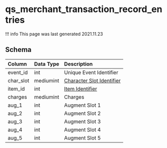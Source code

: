 # qs_merchant_transaction_record_entries

!!! info
	This page was last generated 2021.11.23

## Schema

| Column | Data Type | Description |
| :--- | :--- | :--- |
| event_id | int | Unique Event Identifier |
| char_slot | mediumint | [Character Slot Identifier](../../../../server/inventory/inventory-slots) |
| item_id | int | [Item Identifier](../../schema/items/items.md) |
| charges | mediumint | Charges |
| aug_1 | int | Augment Slot 1 |
| aug_2 | int | Augment Slot 2 |
| aug_3 | int | Augment Slot 3 |
| aug_4 | int | Augment Slot 4 |
| aug_5 | int | Augment Slot 5 |

